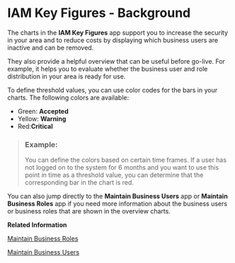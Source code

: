 <!-- loio0fdefc5b3ae747be96b8f516c1b101b1 -->

# IAM Key Figures - Background

The charts in the **IAM Key Figures** app support you to increase the security in your area and to reduce costs by displaying which business users are inactive and can be removed.

They also provide a helpful overview that can be useful before go-live. For example, it helps you to evaluate whether the business user and role distribution in your area is ready for use.

To define threshold values, you can use color codes for the bars in your charts. The following colors are available:

-   Green: **Accepted**
-   Yellow: **Warning**
-   Red:**Critical**

> ### Example:  
> You can define the colors based on certain time frames. If a user has not logged on to the system for 6 months and you want to use this point in time as a threshold value, you can determine that the corresponding bar in the chart is red.

You can also jump directly to the **Maintain Business Users** app or **Maintain Business Roles** app if you need more information about the business users or business roles that are shown in the overview charts.

**Related Information**  


[Maintain Business Roles](maintain-business-roles-8980ad0.md)

[Maintain Business Users](maintain-business-users-e40e710.md "You use this app to provide business users with access rights and to maintain business user settings.")

